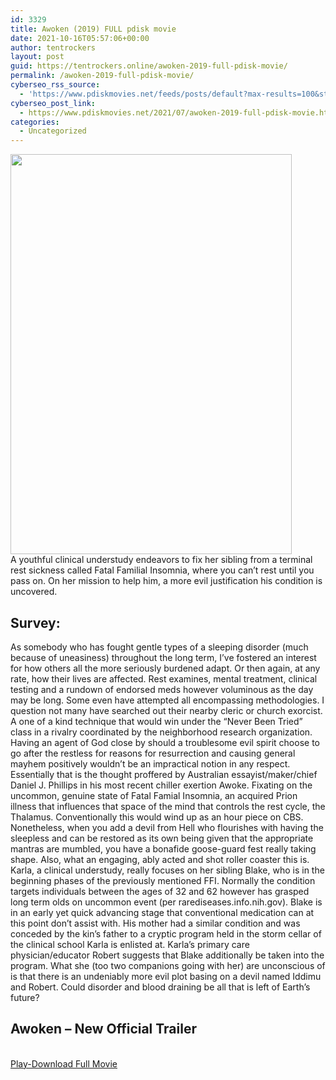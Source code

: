 ```yaml
---
id: 3329
title: Awoken (2019) FULL pdisk movie
date: 2021-10-16T05:57:06+00:00
author: tentrockers
layout: post
guid: https://tentrockers.online/awoken-2019-full-pdisk-movie/
permalink: /awoken-2019-full-pdisk-movie/
cyberseo_rss_source:
  - 'https://www.pdiskmovies.net/feeds/posts/default?max-results=100&start-index=1101'
cyberseo_post_link:
  - https://www.pdiskmovies.net/2021/07/awoken-2019-full-pdisk-movie.html
categories:
  - Uncategorized
---
```

<div class="separator">
  <a href="https://1.bp.blogspot.com/-evR0L1BQj-k/YP_PEQ4OkmI/AAAAAAAAZzk/sBC7e34PRgIGOxaMtrfg2RYjbBu_vCoJQCLcBGAsYHQ/s628/Awoken%2B%25282019%2529.jpg" imageanchor="1"><img loading="lazy" border="0" data-original-height="628" data-original-width="442" height="640" src="https://1.bp.blogspot.com/-evR0L1BQj-k/YP_PEQ4OkmI/AAAAAAAAZzk/sBC7e34PRgIGOxaMtrfg2RYjbBu_vCoJQCLcBGAsYHQ/w450-h640/Awoken%2B%25282019%2529.jpg" width="450" /></a>
</div>



<div>
  <div>
    <span>A youthful clinical understudy endeavors to fix her sibling from a terminal rest sickness called Fatal Familial Insomnia, where you can&#8217;t rest until you pass on. On her mission to help him, a more evil justification his condition is uncovered.&nbsp;</span>
  </div>
  
  <h2>
    <span>Survey:&nbsp;</span>
  </h2>
  
  <div>
    <span>As somebody who has fought gentle types of a sleeping disorder (much because of uneasiness) throughout the long term, I&#8217;ve fostered an interest for how others all the more seriously burdened adapt. Or then again, at any rate, how their lives are affected. Rest examines, mental treatment, clinical testing and a rundown of endorsed meds however voluminous as the day may be long. Some even have attempted all encompassing methodologies. I question not many have searched out their nearby cleric or church exorcist. A one of a kind technique that would win under the &#8220;Never Been Tried&#8221; class in a rivalry coordinated by the neighborhood research organization.&nbsp;</span>
  </div>
  
  <div>
    <span>Having an agent of God close by should a troublesome evil spirit choose to go after the restless for reasons for resurrection and causing general mayhem positively wouldn&#8217;t be an impractical notion in any respect. Essentially that is the thought proffered by Australian essayist/maker/chief Daniel J. Phillips in his most recent chiller exertion Awoke. Fixating on the uncommon, genuine state of Fatal Famial Insomnia, an acquired Prion illness that influences that space of the mind that controls the rest cycle, the Thalamus. Conventionally this would wind up as an hour piece on CBS. Nonetheless, when you add a devil from Hell who flourishes with having the sleepless and can be restored as its own being given that the appropriate mantras are mumbled, you have a bonafide goose-guard fest really taking shape. Also, what an engaging, ably acted and shot roller coaster this is.&nbsp;</span>
  </div>
  
  <div>
    <span>Karla, a clinical understudy, really focuses on her sibling Blake, who is in the beginning phases of the previously mentioned FFI. Normally the condition targets individuals between the ages of 32 and 62 however has grasped long term olds on uncommon event (per rarediseases.info.nih.gov). Blake is in an early yet quick advancing stage that conventional medication can at this point don&#8217;t assist with. His mother had a similar condition and was conceded by the kin&#8217;s father to a cryptic program held in the storm cellar of the clinical school Karla is enlisted at. Karla&#8217;s primary care physician/educator Robert suggests that Blake additionally be taken into the program. What she (too two companions going with her) are unconscious of is that there is an undeniably more evil plot basing on a devil named Iddimu and Robert. Could disorder and blood draining be all that is left of Earth&#8217;s future?</span>
  </div>
</div>

## <span>Awoken &#8211; New Official Trailer</span>

  
<a href="https://www.pdisk.net/share-video?videoid=nv2had0024vb" onclick="window.open('https://www.pdisk.net/share-video?videoid=nv2had0024vb'); return false;" target="popup" rel="noopener"><br /> Play-Download Full Movie<br /> </a>